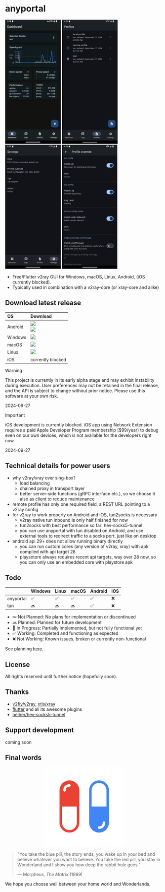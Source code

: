 # anyportal

<img src="assets/image/README/dashboard_screen.gif" height="400" /> <img src="assets/image/README/profiles_screen.png" height="400" /> <img src="assets/image/README/settings_screen.png" height="400" /> <img src="assets/image/README/profile_override_screen.png" height="400" />

- Free/Flutter v2ray GUI for Windows, macOS, Linux, Android, (iOS currently blocked).
- Typically used in combination with a v2ray-core (or xray-core and alike)

## Download latest release

<div align=left>
<table>
  <thead align=left>
    <tr>
      <th>OS</th>
      <th>Download</th>
    </tr>
  </thead>
  <tbody align=left>
    <td>Android</td>
      <td>
        <a href="https://github.com/anyportal/anyportal/releases/latest/download/anyportal-android-api28.apk"><img src="https://img.shields.io/badge/APK-api28-044d29.svg?logo=android"></a><br>
        <a href="https://github.com/anyportal/anyportal/releases/latest/download/anyportal-android-apilatest.apk"><img src="https://img.shields.io/badge/APK-apilatest-168039.svg?logo=android"></a><br>
      </td>
    </tr>
    <tr>
      <td>Windows</td>
      <td>
        <a href="https://github.com/anyportal/anyportal/releases/latest/download/anyportal-windows.zip"><img src="https://img.shields.io/badge/Portable-x64-0078d7.svg?logo=windows"></a><br>
      </td>
    </tr>
    <tr>
      <td>macOS</td>
      <td>
        <a href="https://github.com/anyportal/anyportal/releases/latest/download/anyportal-macos.dmg"><img src="https://img.shields.io/badge/DMG-Universal-ea005e.svg?logo=apple"></a><br>
      </td>
    </tr>
    <tr>
      <td>Linux</td>
      <td>
        <a href="https://github.com/anyportal/anyportal/releases/latest/download/anyportal-linux.zip"><img src="https://img.shields.io/badge/Portable-x64-f84e29.svg?logo=linux"> </a><br>
      </td>
    </tr>
    <tr>
      <td>iOS</td>
      <td>
        currently blocked<br>
      </td>
    </tr>
  </tbody>
</table>
</div>

> [!WARNING]
> This project is currently in its early alpha stage and may exhibit instability during execution. User preferences may not be retained in the final release, and the API is subject to change without prior notice. Please use this software at your own risk. 
> 
> 2024-09-27

> [!IMPORTANT]
> iOS development is currently blocked. iOS app using Network Extension requires a paid Apple Developer Program membership ($99/year) to debug even on our own devices, which is not available for the developers right now.
>
> 2024-09-27

## Technical details for power users

- why v2ray/xray over sing-box?
  - load balancing
  - chained proxy in transport layer
  - better server-side functions (gRPC interface etc.), so we choose it also as client to reduce maintenance
- remote profile has only one required field, a REST URL pointing to a v2ray config
- for v2ray to work properly on Android and iOS, tun2socks is necessary
  - v2ray native tun inbound is only half finished for now
  - tun2socks with best performance so far: hev-socks5-tunnel
  - you can use anyportal with tun disabled on Android, and use external tools to redirect traffic to a socks port, just like on desktop
- android api 29+ does not allow running binary directly
  - you can run custom cores (any version of v2ray, xray) with apk compiled with api target 28
  - playsotore always requires recent api targets, way over 28 now, so you can only use an embedded core with playstore apk

## Todo

|        | Windows | Linux | macOS | Android | iOS |
| ------ | ------- | ----- | ----- | ------- | --- |
| anyportal | ✅       | ✅     | ✅     | ✅       | ❌   |
| tun    | 🔜       | 🔜     | 🔜     | ✅       | ❌   |

- 💤 Not Planned: No plans for implementation or discontinued
- 🔜 Planned: Planned for future development
- 🚧 In Progress: Partially implemented, but not fully functional yet
- ✅ Working: Completed and functioning as expected
- ❌ Not Working: Known issues, broken or currently non-functional
<!-- - 🛠 Under Development: Actively being worked on -->
<!-- - 🧪 Experimental: Under experimental implementation or testing -->
<!-- - ⏳ Awaiting Review: Needs testing or review -->
<!-- - 📝 Documenting: In the process of being documented -->

See planning [here](https://github.com/users/anyportal/projects/1/views/1). 

## License

All rights reserved until further notice (hopefully soon).

## Thanks

- [v2fly/v2ray](https://github.com/v2fly/v2ray-core), [xtls/xray](https://github.com/xtls/xray-core)
- [flutter](https://flutter.dev/) and all its awesome plugins
- [heiher/hev-socks5-tunnel](https://github.com/heiher/hev-socks5-tunnel)

## Support development

coming soon

## Final words

<p align="center">
  <img width=256 src="assets/icon/icon_rounded_square.png" />
</p>

> "You take the blue pill, the story ends, you wake up in your bed and believe whatever you want to believe. You take the red pill, you stay in Wonderland and I show you how deep the rabbit hole goes."  
>
> — Morpheus, *The Matrix* (1999)

We hope you choose well between your home world and Wonderlands.
